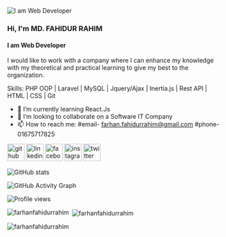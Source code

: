 ![I am Web Developer](https://pbs.twimg.com/profile_banners/399511350/1543854158/600x200)

### Hi, I'm MD. FAHIDUR RAHIM
#### I am Web Developer

I would like to work with a company where I can enhance my knowledge with my theoretical 
and practical learning to give my best to the organization.

Skills: PHP OOP | Laravel | MySQL | Jquery/Ajax | Inertia.js | Rest API | HTML | CSS | Git

- 🌱 I’m currently learning React.Js
- 👯 I’m looking to collaborate on a Software IT Company 
- 📫 How to reach me: #email- farhan.fahidurrahim@gmail.com #phone- 01675717825 


[<img src='https://cdn.jsdelivr.net/npm/simple-icons@3.0.1/icons/github.svg' alt='github' height='40'>](https://github.com/farhanfahidurrahim)  [<img src='https://cdn.jsdelivr.net/npm/simple-icons@3.0.1/icons/linkedin.svg' alt='linkedin' height='40'>](https://www.linkedin.com/in/md-fahidur-rahim//)  [<img src='https://cdn.jsdelivr.net/npm/simple-icons@3.0.1/icons/facebook.svg' alt='facebook' height='40'>](https://www.facebook.com/farhanfahidur)  [<img src='https://cdn.jsdelivr.net/npm/simple-icons@3.0.1/icons/instagram.svg' alt='instagram' height='40'>](https://www.instagram.com/i_farhan_fahidurrahim/)  [<img src='https://cdn.jsdelivr.net/npm/simple-icons@3.0.1/icons/twitter.svg' alt='twitter' height='40'>](https://twitter.com/iamfrn)  

![GitHub stats](https://github-readme-stats.vercel.app/api?username=farhanfahidurrahim&show_icons=true)  

![GitHub Activity Graph](https://activity-graph.herokuapp.com/graph?username=farhanfahidurrahim)  

![Profile views](https://gpvc.arturio.dev/farhanfahidurrahim)  

<p><img align="left" src="https://github-readme-stats.vercel.app/api/top-langs?username=farhanfahidurrahim&show_icons=true&locale=en&layout=compact" alt="farhanfahidurrahim" /></p>

<p>&nbsp;<img align="center" src="https://github-readme-stats.vercel.app/api?username=farhanfahidurrahim&show_icons=true&locale=en" alt="farhanfahidurrahim" /></p>

<p><img align="center" src="https://github-readme-streak-stats.herokuapp.com/?user=farhanfahidurrahim&" alt="farhanfahidurrahim" /></p>
